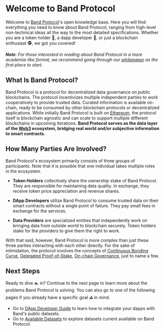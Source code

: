 # Welcome to Band Protocol

Welcome to [Band Protocol](https://bandprotocol.com)'s open knowledge base. Here you will find everything you need to know about Band Protocol, ranging from high-level non-technical ideas all the way to the most detailed specifications. Whether you are a token holder 🤵, a dapp developer 👷, or just a blockchain enthusiast 🕵️‍, we got you covered!

_**Note**: For those interested in reading about Band Protocol in a more academia-like format, we recommend going through our [whitepaper](https://whitepaper.bandprotocol.com) as the first place to start._

## What Is Band Protocol?

Band Protocol is a protocol for decentralized data governance on public blockchains. The protocol incentivizes multiple independent parties to work cooperatively to provide trusted data. Curated information is available on-chain, ready to be consumed by other blockchain protocols or decentralized applications. While initially Band Protocol is built on [Ethereum](https://ethereum.org), the protocol itself is blockchain agnostic and can scale to support multiple different blockchains in upcoming iterations. **Band Protocol serves as the data layer of the [Web3](http://wiki.web3.foundation/en/latest/tech_stack/tech_stack_overview/) ecosystem, bridging real world and/or subjective information to smart contracts.**

## How Many Parties Are Involved?

Band Protocol's ecosystem primarily consists of three groups of participants. Note that it is possible that one individual takes multiple roles in the ecosystem.

- **Token Holders** collectively share the ownership stake of Band Protocol. They are responsible for maintaining data quality. In exchange, they receive token price appreciation and revenue shares.

- **DApp Developers** utilize Band Protocol to consume trusted data on their smart contracts without a single point of failure. They pay small fees in exchange for the services.

- **Data Providers** are specialized entities that independently work on bringing data from outside world to blockchain securely. Token holders stake for the providers to give them the right to work.

With that said, however, Band Protocol is more complex than just these three parties interacting with each other directly. For the sake of intimidation, the protocol involves the concepts of [Continuous Bonding Curve](https://medium.com/@simondlr/tokens-2-0-curved-token-bonding-in-curation-markets-1764a2e0bee5), [Delegated Proof-of-Stake](https://en.bitcoinwiki.org/wiki/DPoS), [On-chain Governance](https://www.investopedia.com/terms/o/onchain-governance.asp), just to name a few.

## Next Steps

Ready to dive 🏊‍ in? Continue to the next page to learn more about the problems Band Protocol is solving. You can also go to one of the following pages if you already have a specific goal ⛳️ in mind.

<!-- - Go to [Protocol Architecture](/band/tokens.md) to learn high-level concepts of Band Protocol. -->

- Go to [DApp Developer Guide](/devs/overview.md) to learn how to integrate your dapps with Band's public datasets.
    <!-- - Go to [Token Holder Guide](/holders/overview.md) to learn how to participate on protocol governance and earn rewads. -->
  <!-- - Go to [Data Provider Guide](/providers/overview.md) to learn how to become a data provider and earn revenue share. -->
- Go to [Available Datasets](TODO) to explore datasets current available on Band Protocol.
